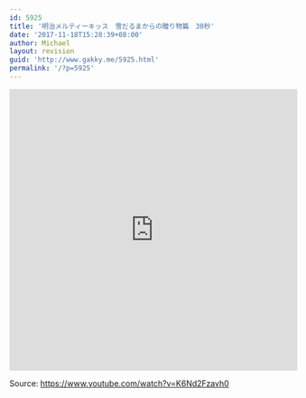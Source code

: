 ```yaml
---
id: 5925
title: '明治メルティーキッス　雪だるまからの贈り物篇　30秒'
date: '2017-11-18T15:28:39+08:00'
author: Michael
layout: revision
guid: 'http://www.gakky.me/5925.html'
permalink: '/?p=5925'
---
```


<iframe allowfullscreen="allowfullscreen" frameborder="0" height="498" loading="lazy" src="http://player.youku.com/embed/XMzE2NjMwNzgzNg==" width="510"></iframe>

Source: <https://www.youtube.com/watch?v=K6Nd2Fzavh0>